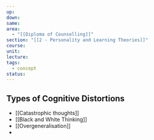 ```yaml
---
up: 
down: 
same: 
area:
  - "[[Diploma of Counselling]]"
section: "[[2 - Personality and Learning Theories]]"
course: 
unit: 
lecture: 
tags:
  - concept
status:
---
```

## Types of Cognitive Distortions
- [[Catastrophic thoughts]]
- [[Black and White Thinking]]
- [[Overgeneralisation]]
- 